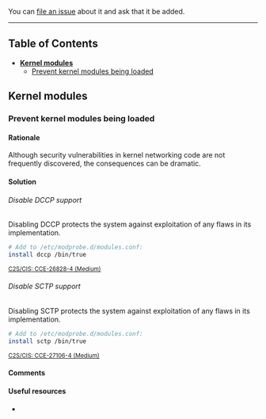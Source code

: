 You can [file an issue](https://github.com/trimstray/the-practical-linux-hardening-guide/issues) about it and ask that it be added.

---

## Table of Contents

- **[Kernel modules](#kernel-modules)**
  * [Prevent kernel modules being loaded](#prevent-kernel-modules-being-loaded)

## Kernel modules

### Prevent kernel modules being loaded

#### Rationale

Although security vulnerabilities in kernel networking code are not frequently discovered, the consequences can be dramatic.

#### Solution

###### Disable DCCP support

Disabling DCCP protects the system against exploitation of any flaws in its implementation.

```bash
# Add to /etc/modprobe.d/modules.conf:
install dccp /bin/true
```

<sup><a href="https://static.open-scap.org/ssg-guides/ssg-rhel7-guide-C2S.html#xccdf_org.ssgproject.content_rule_kernel_module_dccp_disabled">C2S/CIS: CCE-26828-4 (Medium)</a></sup>

###### Disable SCTP support

Disabling SCTP protects the system against exploitation of any flaws in its implementation.

```bash
# Add to /etc/modprobe.d/modules.conf:
install sctp /bin/true
```

<sup><a href="https://static.open-scap.org/ssg-guides/ssg-rhel7-guide-C2S.html#xccdf_org.ssgproject.content_rule_kernel_module_sctp_disabled">C2S/CIS: CCE-27106-4 (Medium)</a></sup>

#### Comments


#### Useful resources

- []()
